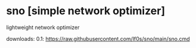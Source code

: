# sno [simple network optimizer]

lightweight network optimizer

downloads:
0.1: https://raw.githubusercontent.com/lf0s/sno/main/sno.cmd
